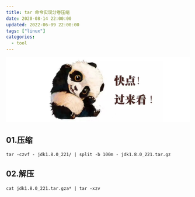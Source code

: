 ```yaml
---
title: tar 命令实现分卷压缩
date: 2020-08-14 22:00:00
updated: 2022-06-09 22:00:00
tags: ["linux"]
categories:
  - tool
---
```


![](https://raw.githubusercontent.com/zhoulii/figure-bed/main/fig/panda-banner-1.png)

<!-- more -->

## 01.压缩

```shell
tar -czvf - jdk1.8.0_221/ | split -b 100m - jdk1.8.0_221.tar.gz
```

## 02.解压

```shell
cat jdk1.8.0_221.tar.gza* | tar -xzv
```

